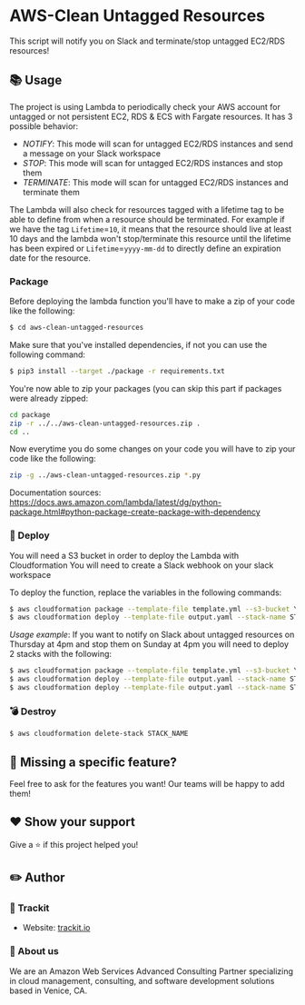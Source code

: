 # AWS-Clean Untagged Resources

This script will notify you on Slack and terminate/stop untagged EC2/RDS resources!

## 📚 Usage

The project is using Lambda to periodically check your AWS account for untagged or not persistent EC2, RDS & ECS with Fargate resources.
It has 3 possible behavior:
- *NOTIFY*: This mode will scan for untagged EC2/RDS instances and send a message on your Slack workspace
- *STOP*: This mode will scan for untagged EC2/RDS instances and stop them
- *TERMINATE*: This mode will scan for untagged EC2/RDS instances and terminate them

The Lambda will also check for resources tagged with a lifetime tag to be able to define from when a resource should be
terminated. For example if we have the tag `Lifetime`=`10`, it means that the resource should live at least 10 days and the
lambda won't stop/terminate this resource until the lifetime has been expired or `Lifetime`=`yyyy-mm-dd` to directly define
an expiration date for the resource.

### Package

Before deploying the lambda function you'll have to make a zip of your code like the following:

```sh
$ cd aws-clean-untagged-resources
```

Make sure that you've installed dependencies, if not you can use the following command:

```sh
$ pip3 install --target ./package -r requirements.txt
```

You're now able to zip your packages (you can skip this part if packages were already zipped:

```sh
cd package
zip -r ../../aws-clean-untagged-resources.zip .
cd ..
```

Now everytime you do some changes on your code you will have to zip your code like the following:

```sh
zip -g ../aws-clean-untagged-resources.zip *.py
```

Documentation sources: https://docs.aws.amazon.com/lambda/latest/dg/python-package.html#python-package-create-package-with-dependency

### 🚀 Deploy

You will need a S3 bucket in order to deploy the Lambda with Cloudformation
You will need to create a Slack webhook on your slack workspace

To deploy the function, replace the variables in the following commands:
```sh
$ aws cloudformation package --template-file template.yml --s3-bucket YOUR_DEPLOYMENT_BUCKET --s3-prefix YOUR_S3_PREFIX --output-template-file output.yaml
$ aws cloudformation deploy --template-file output.yaml --stack-name STACK_NAME --capabilities CAPABILITY_NAMED_IAM --parameter-overrides SlackWebHook=YOUR_SLACK_WEBHOOK_URL ScheduleExpression="cron(0 16 ? * THU *)" PersistentTagKey=MY_RESOURCE_TAG_NAME PersistentTagValue=MY_RESOURCE_TAG_VALUE LifetimeTagKey=LIFETIME_TAG_KEY Behavior=notify|stop|terminate AwsRegions=AWS_REGIONS
```
*Usage example*: If you want to notify on Slack about untagged resources on Thursday at 4pm and stop them on Sunday at 4pm you will need to deploy 2 stacks with the following:
```sh
$ aws cloudformation package --template-file template.yml --s3-bucket YOUR_DEPLOYMENT_BUCKET --s3-prefix YOUR_S3_PREFIX --output-template-file output.yaml
$ aws cloudformation deploy --template-file output.yaml --stack-name STACK_NAME-notify --capabilities CAPABILITY_NAMED_IAM --parameter-overrides SlackWebHook=YOUR_SLACK_WEBHOOK_URL ScheduleExpression="cron(0 16 ? * THU *)" PersistentTagKey=MY_RESOURCE_TAG_NAME PersistentTagValue=MY_RESOURCE_TAG_VALUE Behavior=notify AwsRegions=AWS_REGION1,AWS_REGION2 LifetimeTagKey=LIFETIME_TAG_KEY
$ aws cloudformation deploy --template-file output.yaml --stack-name STACK_NAME-stop --capabilities CAPABILITY_NAMED_IAM --parameter-overrides SlackWebHook=YOUR_SLACK_WEBHOOK_URL ScheduleExpression="cron(0 16 ? * SUN *)" PersistentTagKey=MY_RESOURCE_TAG_NAME PersistentTagValue=MY_RESOURCE_TAG_VALUE Behavior=stop AwsRegions=AWS_REGION1,AWS_REGION2 LifetimeTagKey=LIFETIME_TAG_NAME
```

### 💣 Destroy

```sh
$ aws cloudformation delete-stack STACK_NAME
```

## 🤝 Missing a specific feature?

Feel free to ask for the features you want! Our teams will be happy to add them!

## ❤️ Show your support

Give a ⭐️ if this project helped you!

## ✏️ Author

### 👤 Trackit
- Website: [trackit.io](www.trackit.io)

### 👥 About us

We are an Amazon Web Services Advanced Consulting Partner specializing in cloud management, consulting, and software development solutions based in Venice, CA.
